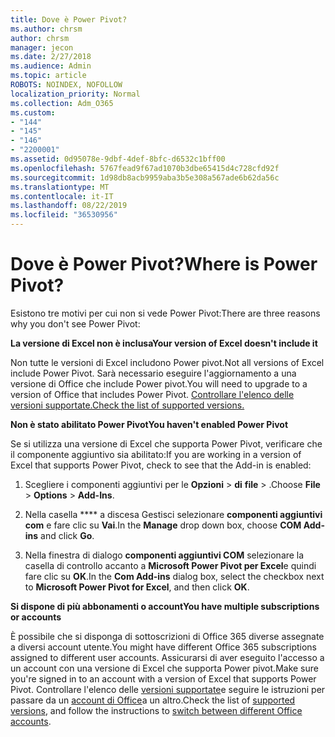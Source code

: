 ```yaml
---
title: Dove è Power Pivot?
ms.author: chrsm
author: chrsm
manager: jecon
ms.date: 2/27/2018
ms.audience: Admin
ms.topic: article
ROBOTS: NOINDEX, NOFOLLOW
localization_priority: Normal
ms.collection: Adm_O365
ms.custom:
- "144"
- "145"
- "146"
- "2200001"
ms.assetid: 0d95078e-9dbf-4def-8bfc-d6532c1bff00
ms.openlocfilehash: 5767fead9f67ad1070b3dbe65415d4c728cfd92f
ms.sourcegitcommit: 1d98db8acb9959aba3b5e308a567ade6b62da56c
ms.translationtype: MT
ms.contentlocale: it-IT
ms.lasthandoff: 08/22/2019
ms.locfileid: "36530956"
---
```

# <a name="where-is-power-pivot"></a><span data-ttu-id="4c3ea-102">Dove è Power Pivot?</span><span class="sxs-lookup"><span data-stu-id="4c3ea-102">Where is Power Pivot?</span></span>

<span data-ttu-id="4c3ea-103">Esistono tre motivi per cui non si vede Power Pivot:</span><span class="sxs-lookup"><span data-stu-id="4c3ea-103">There are three reasons why you don't see Power Pivot:</span></span>
  
<span data-ttu-id="4c3ea-104">**La versione di Excel non è inclusa**</span><span class="sxs-lookup"><span data-stu-id="4c3ea-104">**Your version of Excel doesn't include it**</span></span>
  
<span data-ttu-id="4c3ea-105">Non tutte le versioni di Excel includono Power pivot.</span><span class="sxs-lookup"><span data-stu-id="4c3ea-105">Not all versions of Excel include Power Pivot.</span></span> <span data-ttu-id="4c3ea-106">Sarà necessario eseguire l'aggiornamento a una versione di Office che include Power pivot.</span><span class="sxs-lookup"><span data-stu-id="4c3ea-106">You will need to upgrade to a version of Office that includes Power Pivot.</span></span> [<span data-ttu-id="4c3ea-107">Controllare l'elenco delle versioni supportate.</span><span class="sxs-lookup"><span data-stu-id="4c3ea-107">Check the list of supported versions.</span></span>](https://support.office.com/article/aa64e217-4b6e-410b-8337-20b87e1c2a4b.aspx)
  
<span data-ttu-id="4c3ea-108">**Non è stato abilitato Power Pivot**</span><span class="sxs-lookup"><span data-stu-id="4c3ea-108">**You haven't enabled Power Pivot**</span></span>
  
<span data-ttu-id="4c3ea-109">Se si utilizza una versione di Excel che supporta Power Pivot, verificare che il componente aggiuntivo sia abilitato:</span><span class="sxs-lookup"><span data-stu-id="4c3ea-109">If you are working in a version of Excel that supports Power Pivot, check to see that the Add-in is enabled:</span></span>
  
1. <span data-ttu-id="4c3ea-110">Scegliere i componenti aggiuntivi per le **Opzioni** \> **di** **file** \> .</span><span class="sxs-lookup"><span data-stu-id="4c3ea-110">Choose **File** \> **Options** \> **Add-Ins**.</span></span>

2. <span data-ttu-id="4c3ea-111">Nella casella \*\*\*\* a discesa Gestisci selezionare **componenti aggiuntivi com** e fare clic su **Vai**.</span><span class="sxs-lookup"><span data-stu-id="4c3ea-111">In the **Manage** drop down box, choose **COM Add-ins** and click **Go**.</span></span>

3. <span data-ttu-id="4c3ea-112">Nella finestra di dialogo **componenti aggiuntivi COM** selezionare la casella di controllo accanto a **Microsoft Power Pivot per Excel**e quindi fare clic su **OK**.</span><span class="sxs-lookup"><span data-stu-id="4c3ea-112">In the **Com Add-ins** dialog box, select the checkbox next to **Microsoft Power Pivot for Excel**, and then click **OK**.</span></span>

<span data-ttu-id="4c3ea-113">**Si dispone di più abbonamenti o account**</span><span class="sxs-lookup"><span data-stu-id="4c3ea-113">**You have multiple subscriptions or accounts**</span></span>
  
<span data-ttu-id="4c3ea-114">È possibile che si disponga di sottoscrizioni di Office 365 diverse assegnate a diversi account utente.</span><span class="sxs-lookup"><span data-stu-id="4c3ea-114">You might have different Office 365 subscriptions assigned to different user accounts.</span></span> <span data-ttu-id="4c3ea-115">Assicurarsi di aver eseguito l'accesso a un account con una versione di Excel che supporta Power pivot.</span><span class="sxs-lookup"><span data-stu-id="4c3ea-115">Make sure you're signed in to an account with a version of Excel that supports Power Pivot.</span></span> <span data-ttu-id="4c3ea-116">Controllare l'elenco delle [versioni supportate](https://support.office.com/article/aa64e217-4b6e-410b-8337-20b87e1c2a4b.aspx)e seguire le istruzioni per passare da un [account di Office](https://support.office.com/article/b9582171-fd1f-4284-9846-bdd72bb28426.aspx#BKMK_WebSwitchAccounts)a un altro.</span><span class="sxs-lookup"><span data-stu-id="4c3ea-116">Check the list of [supported versions](https://support.office.com/article/aa64e217-4b6e-410b-8337-20b87e1c2a4b.aspx), and follow the instructions to [switch between different Office accounts](https://support.office.com/article/b9582171-fd1f-4284-9846-bdd72bb28426.aspx#BKMK_WebSwitchAccounts).</span></span>
